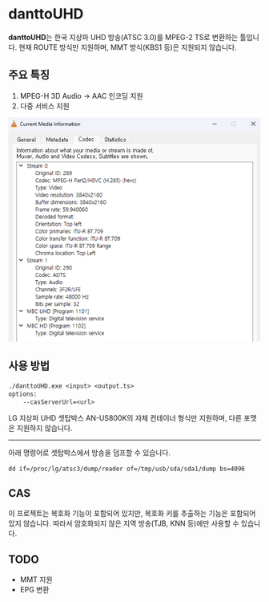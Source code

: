 # danttoUHD
**danttoUHD**는 한국 지상파 UHD 방송(ATSC 3.0)를 MPEG-2 TS로 변환하는 툴입니다.
현재 ROUTE 방식만 지원하며, MMT 방식(KBS1 등)은 지원되지 않습니다.

## 주요 특징
1. MPEG-H 3D Audio → AAC 인코딩 지원
2. 다중 서비스 지원

![stream 구조](images/stream.png)

## 사용 방법
```
./danttoUHD.exe <input> <output.ts>
options:
	--casServerUrl=<url>
```
LG 지상파 UHD 셋탑박스 AN-US800K의 자체 컨테이너 형식만 지원하며, 다른 포맷은 지원하지 않습니다.
***
아래 명령어로 셋탑박스에서 방송을 덤프할 수 있습니다.
```
dd if=/proc/lg/atsc3/dump/reader of=/tmp/usb/sda/sda1/dump bs=4096
```
## CAS
이 프로젝트는 복호화 기능이 포함되어 있지만, 복호화 키를 추출하는 기능은 포함되어 있지 않습니다.
따라서 암호화되지 않은 지역 방송(TJB, KNN 등)에만 사용할 수 있습니다.

## TODO
- MMT 지원
- EPG 변환
